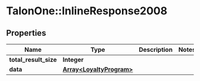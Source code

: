 # TalonOne::InlineResponse2008

## Properties
Name | Type | Description | Notes
------------ | ------------- | ------------- | -------------
**total_result_size** | **Integer** |  | 
**data** | [**Array&lt;LoyaltyProgram&gt;**](LoyaltyProgram.md) |  | 


